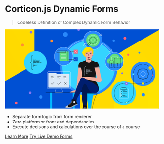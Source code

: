 # Corticon.js Dynamic Forms

> Codeless Definition of Complex Dynamic Form Behavior 

![illustration](assets/illustration.png)

- Separate form logic from form renderer
- Zero platform or front end dependencies
- Execute decisions and calculations over the course of a course

[Learn More](#corticonjs-studio)
[Try Live Demo Forms](https://refined-github-html-preview.kidonng.workers.dev/corticon/corticon.js-samples/raw/master/DynamicForms/OtherSamples/client.html)